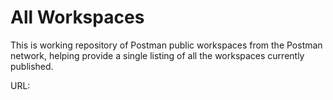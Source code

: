 # All Workspaces
This is working repository of Postman public workspaces from the Postman network, helping provide a single listing of all the workspaces currently published.

URL: 
